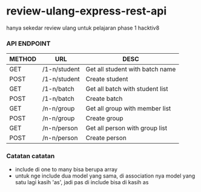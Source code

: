 # review-ulang-express-rest-api
hanya sekedar review ulang untuk pelajaran phase 1 hacktiv8

### API ENDPOINT
METHOD | URL | DESC
--- | --- | ---
GET | /1-n/student | Get all student with batch name
POST | /1-n/student | Create student
GET | /1-n/batch | Get all batch with student list
POST | /1-n/batch | Create batch
GET | /n-n/group | Get all group with member list
POST | /n-n/group | Create group
GET | /n-n/person | Get all person with group list
POST | /n-n/person | Create person


### Catatan catatan
* include di one to many bisa berupa array
* untuk nge include dua model yang sama, di association nya model yang satu lagi kasih 'as', jadi pas di include bisa di kasih as
